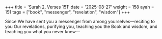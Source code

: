 +++
title = 'Surah 2, Verses 151'
date = '2025-08-27'
weight = 158
ayah = 151
tags = ["book", "messenger", "revelation", "wisdom"]
+++

Since We have sent you a messenger from among yourselves—reciting to you Our revelations, purifying you, teaching you the Book and wisdom, and teaching you what you never knew—